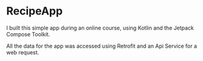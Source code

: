 # RecipeApp
I built this simple app during an online course, using Kotlin and the Jetpack Compose Toolkit.

All the data for the app was accessed using Retrofit and an Api Service for a web request.
